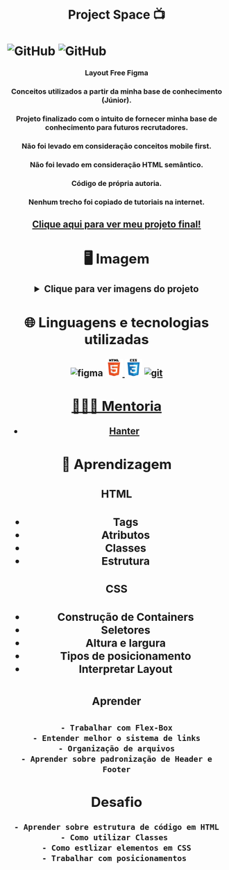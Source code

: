 <h1 align="center">Project Space 📺<h1/>

  <img alt="GitHub" src="https://img.shields.io/github/license/jveiiga/project_space">
  <img alt="GitHub" src="https://img.shields.io/badge/jveiiga-project%20space-yellow">
 
<h3 align="center">Layout Free Figma<h3/> 
<h3 align="center">Conceitos utilizados a partir da minha base de conhecimento (Júnior).<h3/>
<h3 align="center">Projeto finalizado com o intuito de fornecer minha base de conhecimento para futuros recrutadores.<h3/>
<h3 align="center">Não foi levado em consideração conceitos mobile first.<h3/>
<h3 align="center">Não foi levado em consideração HTML semântico.<h3/>
<h3 align="center">Código de própria autoria.<h3/>
<h3 align="center">Nenhum trecho foi copiado de tutoriais na internet.<h3/>

<h2 align="center"><a target="_blank" href="https://jveiiga.github.io/project_space/" alt="Space">Clique aqui para ver meu projeto final!<a/><h2> 
  
## 🖥  Imagem

  <details>  
    
  <summary>Clique para ver imagens do projeto</summary> 
    
 ![_Users_jefersonveiga_Documents_new-project_project-space_index html (1)](https://user-images.githubusercontent.com/57195630/126698160-a565d12d-948f-480c-9fe6-cf74b46a505e.png)  
  
  </details>


## 🌐 Linguagens e tecnologias utilizadas
<img src="https://www.vectorlogo.zone/logos/figma/figma-icon.svg" alt="figma" width="40" height="40"/> 
<a href="https://github.com/jveiiga/project_space/blob/main/index.html" target="_blank"> <img src="https://raw.githubusercontent.com/devicons/devicon/master/icons/html5/html5-original-wordmark.svg"  alt="html5" width="40" height="40" /> <a/> 
<img src="https://raw.githubusercontent.com/devicons/devicon/master/icons/css3/css3-original-wordmark.svg" alt="css3" width="40" height="40"/> </a> <a href="https://www.w3.org/html/" target="_blank"> 
<img src="https://www.vectorlogo.zone/logos/git-scm/git-scm-icon.svg" alt="git" width="40" height="40"/>

## 👨🏻‍🏫 Mentoria

- <a href="https://github.com/hanters">Hanter<a/>
  
## 🌱 Aprendizagem
  
<h3>HTML<h3/>
  
  - Tags
  - Atributos 
  - Classes
  - Estrutura 
  
<h3>CSS<h3/>

   - Construção de Containers 
   - Seletores
   - Altura e largura 
   - Tipos de posicionamento 
   - Interpretar Layout
  
 ## <h3>Aprender<h3/>
    - Trabalhar com Flex-Box
    - Entender melhor o sistema de links
    - Organização de arquivos
    - Aprender sobre padronização de Header e Footer
    
 ## Desafio
    - Aprender sobre estrutura de código em HTML
    - Como utilizar Classes 
    - Como estlizar elementos em CSS
    - Trabalhar com posicionamentos 


 
